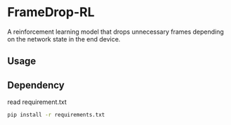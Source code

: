 # FrameDrop-RL

A reinforcement learning model that drops unnecessary frames depending on the network state in the end device.

## Usage



## Dependency

read requirement.txt
```bash
pip install -r requirements.txt
```

